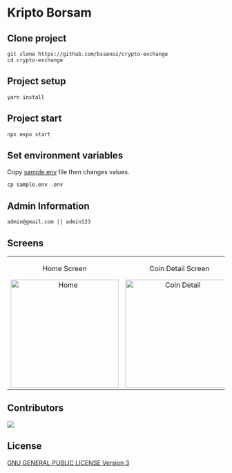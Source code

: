 # Kripto Borsam

## Clone project
```
git clone https://github.com/bssenoz/crypto-exchange
cd crypto-exchange
```

## Project setup
```
yarn install
```

## Project start
```
npx expo start
```

## Set environment variables
Copy [sample.env](./sample.env) file then changes values.
```
cp sample.env .env
```

## Admin Information
```
admin@gmail.com || admin123
```





## Screens
<table >
  <tr >
    <td align="center">
      <p>Home Screen</p>
      <img src="https://github.com/bssenoz/crypto-exchange-app/assets/71407054/c0900037-caa1-4ea9-9ca5-55834cb260bb" alt="Home" style="width: 250px;"/>
    </td>

   <td align="center">
      <p>Coin Detail Screen</p>
      <img src="https://github.com/bssenoz/crypto-exchange-app/assets/71407054/9f6f0bdb-f158-4e32-b423-33cca6d072e0" alt="Coin Detail" style="width: 250px;"/>
    </td>
<td align="center">
      <p>Profile Screen</p>
      <img src="https://github.com/bssenoz/crypto-exchange-app/assets/71407054/1fdd3fd7-5088-4161-b629-ddc8dc471f2a" alt="Coin Detail" style="width: 250px;"/>
    </td>
<td align="center">
      <p>Notification</p>
      <img src="https://github.com/bssenoz/crypto-exchange-app/assets/71407054/602dd625-2244-4037-bc84-8f22bbd53492" alt="Coin Detail" style="width: 250px;"/>
    </td>
  </tr>



</table>

## Contributors
<a href = "https://github.com/bssenoz/crypto-exchange/graphs/contributors">
  <img src = "https://contrib.rocks/image?repo=bssenoz/crypto-exchange"/>
</a>

## License
[GNU GENERAL PUBLIC LICENSE Version 3](./LICENSE)

